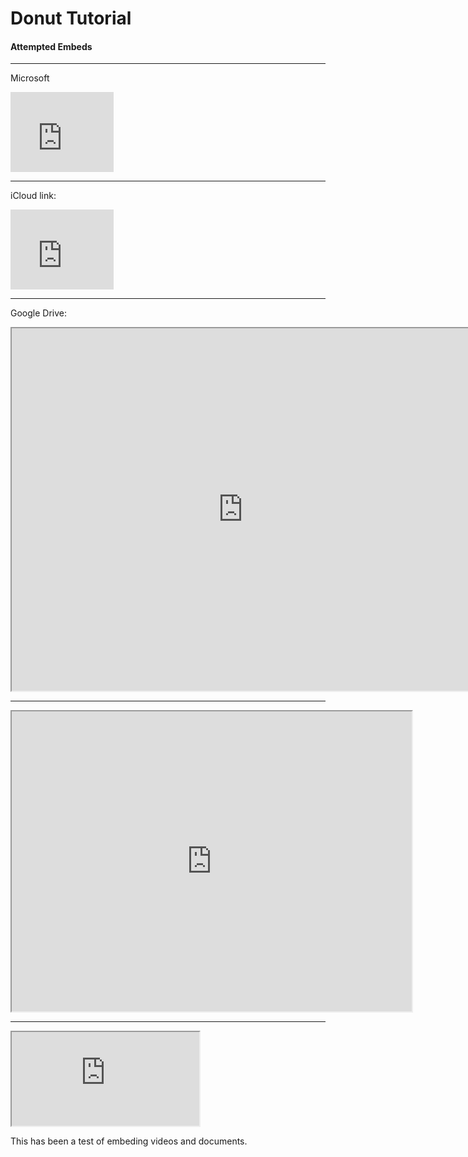 # Donut Tutorial

#### Attempted Embeds
---
Microsoft
<iframe src="https://onedrive.live.com/embed?cid=63413B86A87DF2B1&resid=63413B86A87DF2B1%218347&authkey=AOJQvRTVTEJgWnU" width="165" height="128" frameborder="0" scrolling="no"></iframe>

---

iCloud link:

<iframe src="https://www.icloud.com/iclouddrive/0cewPGJeJCvsTOuVWsHYaj3-w#Display%5FKey%5FStrokes%5FShortcut-Vur" width="165" height="128" frameborder="0" scrolling="no"></iframe>

---
Google Drive:

<iframe src="https://drive.google.com/file/d/1BiqX-TV5z__R8gn8QtV1-PqG4Fbld_vo/preview" width="740" height="580" allow="autoplay"></iframe>

---

<iframe src="https://drive.google.com/file/d/1-AOdPZHKtG1jPUw2DI2iKYi3RhIamek5/preview" width="640" height="480" allow="autoplay"></iframe>

---

<iframe src=https://drive.google.com/file/d/1-AOdPZHKtG1jPUw2DI2iKYi3RhIamek5/view?usp=share_link> width="640" height="480" allow="autoplay"></iframe>

This has been a test of embeding videos and documents.